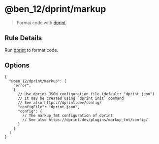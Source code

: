 # @ben_12/dprint/markup

> Format code with [dprint].

## Rule Details

Run [dprint] to format code.

## Options

```jsonc
{
  "@ben_12/dprint/markup": [
    "error",
    {
      // Use dprint JSON configuration file (default: "dprint.json")
      // It may be created using `dprint init` command
      // See also https://dprint.dev/config/
      "configFile": "dprint.json",
      "config": {
        // The markup_fmt configuration of dprint
        // See also https://dprint.dev/plugins/markup_fmt/config/
      }
    }
  ]
}
```

[dprint]: https://github.com/dprint/dprint
